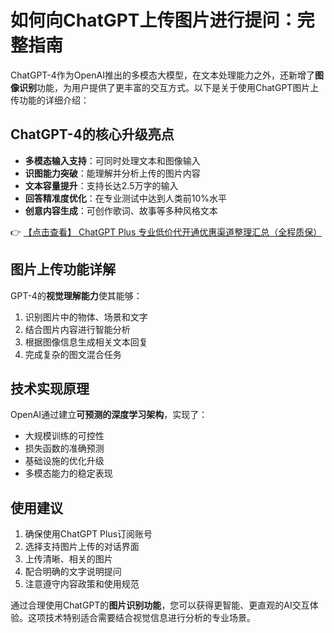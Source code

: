# 如何向ChatGPT上传图片进行提问：完整指南

ChatGPT-4作为OpenAI推出的多模态大模型，在文本处理能力之外，还新增了**图像识别**功能，为用户提供了更丰富的交互方式。以下是关于使用ChatGPT图片上传功能的详细介绍：

## ChatGPT-4的核心升级亮点

- **多模态输入支持**：可同时处理文本和图像输入
- **识图能力突破**：能理解并分析上传的图片内容
- **文本容量提升**：支持长达2.5万字的输入
- **回答精准度优化**：在专业测试中达到人类前10%水平
- **创意内容生成**：可创作歌词、故事等多种风格文本

👉 [【点击查看】 ChatGPT Plus 专业低价代开通优惠渠道整理汇总（全程质保）](https://bit.ly/DaiKai)

## 图片上传功能详解

GPT-4的**视觉理解能力**使其能够：
1. 识别图片中的物体、场景和文字
2. 结合图片内容进行智能分析
3. 根据图像信息生成相关文本回复
4. 完成复杂的图文混合任务

## 技术实现原理

OpenAI通过建立**可预测的深度学习架构**，实现了：
- 大规模训练的可控性
- 损失函数的准确预测
- 基础设施的优化升级
- 多模态能力的稳定表现

## 使用建议

1. 确保使用ChatGPT Plus订阅账号
2. 选择支持图片上传的对话界面
3. 上传清晰、相关的图片
4. 配合明确的文字说明提问
5. 注意遵守内容政策和使用规范

通过合理使用ChatGPT的**图片识别功能**，您可以获得更智能、更直观的AI交互体验。这项技术特别适合需要结合视觉信息进行分析的专业场景。